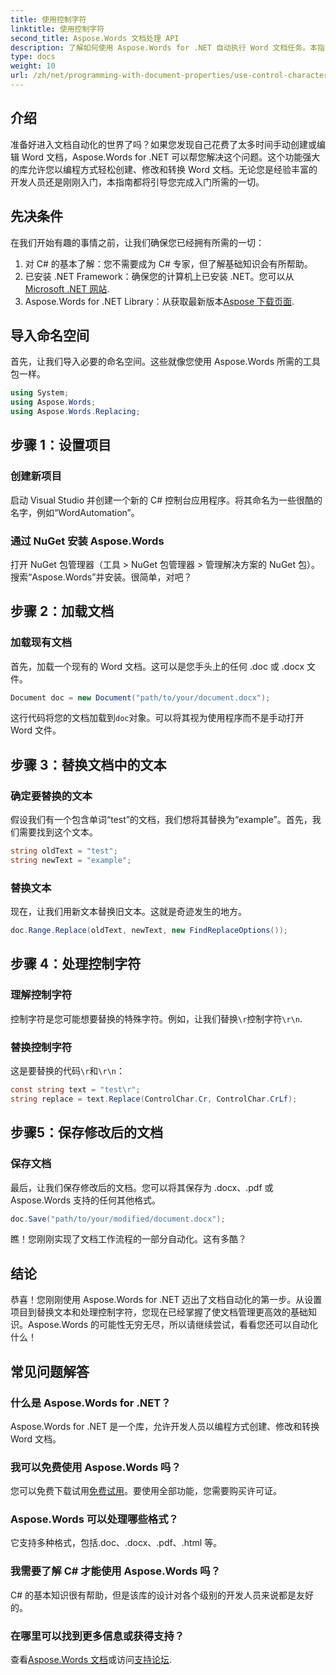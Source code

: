 ```yaml
---
title: 使用控制字符
linktitle: 使用控制字符
second_title: Aspose.Words 文档处理 API
description: 了解如何使用 Aspose.Words for .NET 自动执行 Word 文档任务。本指南涵盖设置、文本替换等内容，让您的工作流程更加高效。
type: docs
weight: 10
url: /zh/net/programming-with-document-properties/use-control-characters/
---
```

## 介绍

准备好进入文档自动化的世界了吗？如果您发现自己花费了太多时间手动创建或编辑 Word 文档，Aspose.Words for .NET 可以帮您解决这个问题。这个功能强大的库允许您以编程方式轻松创建、修改和转换 Word 文档。无论您是经验丰富的开发人员还是刚刚入门，本指南都将引导您完成入门所需的一切。

## 先决条件

在我们开始有趣的事情之前，让我们确保您已经拥有所需的一切：

1. 对 C# 的基本了解：您不需要成为 C# 专家，但了解基础知识会有所帮助。
2. 已安装 .NET Framework：确保您的计算机上已安装 .NET。您可以从[Microsoft .NET 网站](https://dotnet.microsoft.com/download).
3. Aspose.Words for .NET Library：从获取最新版本[Aspose 下载页面](https://releases.aspose.com/words/net/).

## 导入命名空间

首先，让我们导入必要的命名空间。这些就像您使用 Aspose.Words 所需的工具包一样。

```csharp
using System;
using Aspose.Words;
using Aspose.Words.Replacing;
```

## 步骤 1：设置项目

### 创建新项目

启动 Visual Studio 并创建一个新的 C# 控制台应用程序。将其命名为一些很酷的名字，例如“WordAutomation”。

### 通过 NuGet 安装 Aspose.Words

打开 NuGet 包管理器（工具 > NuGet 包管理器 > 管理解决方案的 NuGet 包）。搜索“Aspose.Words”并安装。很简单，对吧？

## 步骤 2：加载文档

### 加载现有文档

首先，加载一个现有的 Word 文档。这可以是您手头上的任何 .doc 或 .docx 文件。

```csharp
Document doc = new Document("path/to/your/document.docx");
```

这行代码将您的文档加载到`doc`对象。可以将其视为使用程序而不是手动打开 Word 文件。

## 步骤 3：替换文档中的文本

### 确定要替换的文本

假设我们有一个包含单词“test”的文档，我们想将其替换为“example”。首先，我们需要找到这个文本。

```csharp
string oldText = "test";
string newText = "example";
```

### 替换文本

现在，让我们用新文本替换旧文本。这就是奇迹发生的地方。

```csharp
doc.Range.Replace(oldText, newText, new FindReplaceOptions());
```

## 步骤 4：处理控制字符

### 理解控制字符

控制字符是您可能想要替换的特殊字符。例如，让我们替换`\r`控制字符`\r\n`.

### 替换控制字符

这是要替换的代码`\r`和`\r\n`：

```csharp
const string text = "test\r";
string replace = text.Replace(ControlChar.Cr, ControlChar.CrLf);
```

## 步骤5：保存修改后的文档

### 保存文档

最后，让我们保存修改后的文档。您可以将其保存为 .docx、.pdf 或 Aspose.Words 支持的任何其他格式。

```csharp
doc.Save("path/to/your/modified/document.docx");
```

瞧！您刚刚实现了文档工作流程的一部分自动化。这有多酷？

## 结论

恭喜！您刚刚使用 Aspose.Words for .NET 迈出了文档自动化的第一步。从设置项目到替换文本和处理控制字符，您现在已经掌握了使文档管理更高效的基础知识。Aspose.Words 的可能性无穷无尽，所以请继续尝试，看看您还可以自动化什么！

## 常见问题解答

### 什么是 Aspose.Words for .NET？
Aspose.Words for .NET 是一个库，允许开发人员以编程方式创建、修改和转换 Word 文档。

### 我可以免费使用 Aspose.Words 吗？
您可以免费下载试用[免费试用](https://releases.aspose.com/)。要使用全部功能，您需要购买许可证。

### Aspose.Words 可以处理哪些格式？
它支持多种格式，包括.doc、.docx、.pdf、.html 等。

### 我需要了解 C# 才能使用 Aspose.Words 吗？
C# 的基本知识很有帮助，但是该库的设计对各个级别的开发人员来说都是友好的。

### 在哪里可以找到更多信息或获得支持？
查看[Aspose.Words 文档](https://reference.aspose.com/words/net/)或访问[支持论坛](https://forum.aspose.com/c/words/8).
